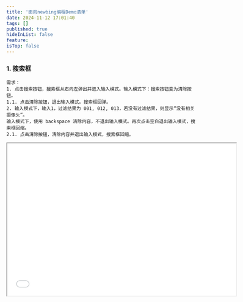 ```yaml
---
title: '面向newbing编程Demo清单'
date: 2024-11-12 17:01:40
tags: []
published: true
hideInList: false
feature: 
isTop: false
---
```

### 1. 搜索框
    需求：
    1. 点击搜索按钮，搜索框从右向左弹出并进入输入模式。输入模式下：搜索按钮变为清除按钮。
    1.1. 点击清除按钮，退出输入模式。搜索框回弹。
    2. 输入模式下，输入1，过滤结果为 001, 012, 013，若没有过滤结果，则显示“没有相关摄像头”。
    输入模式下，使用 backspace 清除内容，不退出输入模式。再次点击空白退出输入模式，搜索框回缩。
    2.1. 点击清除按钮，清除内容并退出输入模式，搜索框回缩。

<iframe src="/html/搜索框.html" width="600" height="400"></iframe>
